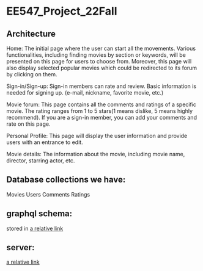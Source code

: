# EE547_Project_22Fall

## Architecture
Home:  The initial page where the user can start all the movements. Various functionalities, including finding movies by section or keywords, will be presented on this page for users to choose from. Moreover, this page will also display selected popular movies which could be redirected to its forum by clicking on them.

Sign-in/Sign-up: Sign-in members can rate and review. Basic information is needed for signing up. (e-mail, nickname, favorite movie, etc.)

Movie forum: This page contains all the comments and ratings of a specific movie. The rating ranges from 1 to 5 stars(1 means dislike, 5 means highly recommend). If you are a sign-in member, you can add your comments and rate on this page.

Personal Profile: This page will display the user information and provide users with an entrance to edit.

Movie details: The information about the movie, including movie name, director, starring actor, etc.

## Database collections we have:
Movies
Users
Comments
Ratings

## graphql schema:
stored in [a relative link](schema.graphql)

## server:
[a relative link](index.js)


